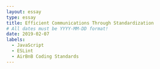 ```yaml
---
layout: essay
type: essay
title: Efficient Communications Through Standardization
# All dates must be YYYY-MM-DD format!
date: 2019-02-07
labels:
  - JavaScript
  - ESLint
  - AirBnB Coding Standards
---
```


## 
